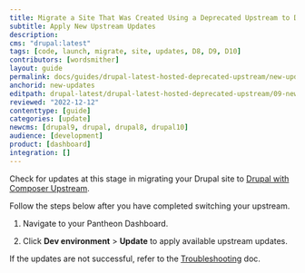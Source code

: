 ```yaml
---
title: Migrate a Site That Was Created Using a Deprecated Upstream to Drupal:latest
subtitle: Apply New Upstream Updates
description: 
cms: "drupal:latest"
tags: [code, launch, migrate, site, updates, D8, D9, D10]
contributors: [wordsmither]
layout: guide
permalink: docs/guides/drupal-latest-hosted-deprecated-upstream/new-updates
anchorid: new-updates
editpath: drupal-latest/drupal-latest-hosted-deprecated-upstream/09-new-updates.md
reviewed: "2022-12-12"
contenttype: [guide]
categories: [update]
newcms: [drupal9, drupal, drupal8, drupal10]
audience: [development]
product: [dashboard]
integration: []
---
```


Check for updates at this stage in migrating your Drupal site to [Drupal with Composer Upstream](/guides/integrated-composer#get-started-with-integrated-composer).

Follow the steps below after you have completed switching your upstream.

1. Navigate to your Pantheon Dashboard.

1. Click **Dev environment** > **Update** to apply available upstream updates.

If the updates are not successful, refer to the [Troubleshooting](/guides/drupal-latest-hosted-deprecated-upstream/troubleshooting) doc.